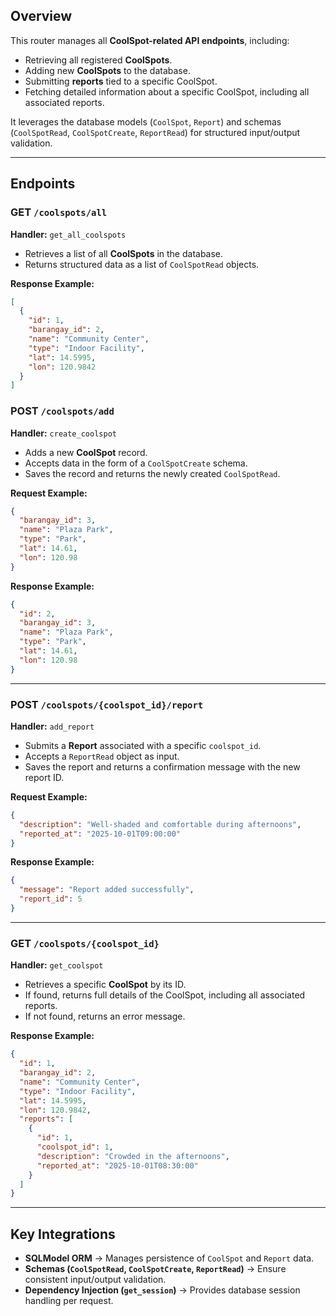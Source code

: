 ## **Overview**

This router manages all **CoolSpot-related API endpoints**, including:

- Retrieving all registered **CoolSpots**.
- Adding new **CoolSpots** to the database.
- Submitting **reports** tied to a specific CoolSpot.
- Fetching detailed information about a specific CoolSpot, including all associated reports.

It leverages the database models (`CoolSpot`, `Report`) and schemas (`CoolSpotRead`, `CoolSpotCreate`, `ReportRead`) for structured input/output validation.

---

## **Endpoints**

### **GET `/coolspots/all`**

**Handler:** `get_all_coolspots`

- Retrieves a list of all **CoolSpots** in the database.
- Returns structured data as a list of `CoolSpotRead` objects.

**Response Example:**

```json
[
  {
    "id": 1,
    "barangay_id": 2,
    "name": "Community Center",
    "type": "Indoor Facility",
    "lat": 14.5995,
    "lon": 120.9842
  }
]
```


### **POST `/coolspots/add`**

**Handler:** `create_coolspot`

- Adds a new **CoolSpot** record.
- Accepts data in the form of a `CoolSpotCreate` schema.
- Saves the record and returns the newly created `CoolSpotRead`.

**Request Example:**

```json
{
  "barangay_id": 3,
  "name": "Plaza Park",
  "type": "Park",
  "lat": 14.61,
  "lon": 120.98
}
```

**Response Example:**

```json
{
  "id": 2,
  "barangay_id": 3,
  "name": "Plaza Park",
  "type": "Park",
  "lat": 14.61,
  "lon": 120.98
}
```

---

### **POST `/coolspots/{coolspot_id}/report`**

**Handler:** `add_report`

- Submits a **Report** associated with a specific `coolspot_id`.
- Accepts a `ReportRead` object as input.
- Saves the report and returns a confirmation message with the new report ID.

**Request Example:**

```json
{
  "description": "Well-shaded and comfortable during afternoons",
  "reported_at": "2025-10-01T09:00:00"
}
```

**Response Example:**

```json
{
  "message": "Report added successfully",
  "report_id": 5
}
```

---

### **GET `/coolspots/{coolspot_id}`**

**Handler:** `get_coolspot`

- Retrieves a specific **CoolSpot** by its ID.
- If found, returns full details of the CoolSpot, including all associated reports.
- If not found, returns an error message.

**Response Example:**

```json
{
  "id": 1,
  "barangay_id": 2,
  "name": "Community Center",
  "type": "Indoor Facility",
  "lat": 14.5995,
  "lon": 120.9842,
  "reports": [
    {
      "id": 1,
      "coolspot_id": 1,
      "description": "Crowded in the afternoons",
      "reported_at": "2025-10-01T08:30:00"
    }
  ]
}
```

---

## **Key Integrations**

- **SQLModel ORM** → Manages persistence of `CoolSpot` and `Report` data.
- **Schemas (`CoolSpotRead`, `CoolSpotCreate`, `ReportRead`)** → Ensure consistent input/output validation.
- **Dependency Injection (`get_session`)** → Provides database session handling per request.
